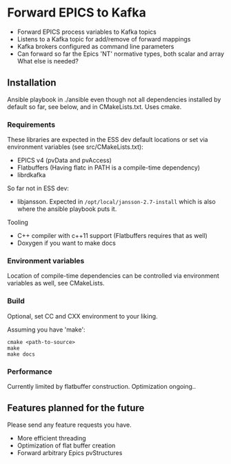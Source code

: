 # Forward EPICS to Kafka

- Forward EPICS process variables to Kafka topics
- Listens to a Kafka topic for add/remove of forward mappings
- Kafka brokers configured as command line parameters
- Can forward so far the Epics 'NT' normative types, both scalar and array
  What else is needed?


## Installation

Ansible playbook in ./ansible even though not all dependencies installed by default
so far, see below, and in CMakeLists.txt.
Uses cmake.


### Requirements

These libraries are expected in the ESS dev default locations or set via
environment variables (see src/CMakeLists.txt):
- EPICS v4 (pvData and pvAccess)
- Flatbuffers (Having flatc in PATH is a compile-time dependency)
- librdkafka

So far not in ESS dev:
- libjansson.  Expected in ```/opt/local/jansson-2.7-install``` which is also
  where the ansible playbook puts it.

Tooling
- C++ compiler with c++11 support (Flatbuffers requires that as well)
- Doxygen if you want to make docs


### Environment variables

Location of compile-time dependencies can be controlled via environment variables
as well, see CMakeLists.


### Build

Optional, set CC and CXX environment to your liking.

Assuming you have 'make':

```
cmake <path-to-source>
make
make docs
```

### Performance

Currently limited by flatbuffer construction.  Optimization ongoing..



## Features planned for the future

Please send any feature requests you have.

- More efficient threading
- Optimization of flat buffer creation
- Forward arbitrary Epics pvStructures
